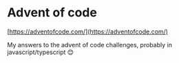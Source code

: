 # Advent of code

[https://adventofcode.com/](https://adventofcode.com/)

My answers to the advent of code challenges, probably in javascript/typescript 😊    
